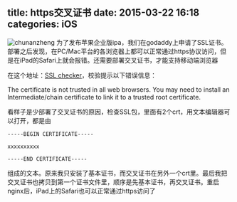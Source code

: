 title: https交叉证书
date: 2015-03-22 16:18
categories: iOS
---
![chunanzheng](http://pic.kyfxbl.com/chunanzheng.jpeg)
为了发布苹果企业版ipa，我们在godaddy上申请了SSL证书。部署之后发现，在PC/Mac平台的各浏览器上都可以正常通过https协议访问，但是在iPad的Safari上就会报错。还需要部署交叉证书，才能支持移动端浏览器
<!--more-->

在这个地址：[SSL checker](https://www.sslshopper.com/ssl-checker.html#hostname=xxx.com)，校验提示以下错误信息：

The certificate is not trusted in all web browsers. You may need to install an Intermediate/chain certificate to link it to a trusted root certificate.

看样子是少部署了交叉证书的原因，检查SSL包，里面有2个crt，用文本编辑器可以打开，都是由

```
-----BEGIN CERTIFICATE-----

xxxxxxxxxx

-----END CERTIFICATE-----
```

组成的文本。原来我只安装了基本证书，而交叉证书在另外一个crt里。最后我把交叉证书也拷贝到第一个证书文件里，顺序是先基本证书，再交叉证书。重启nginx后，iPad上的Safari也可以正常通过https访问了
